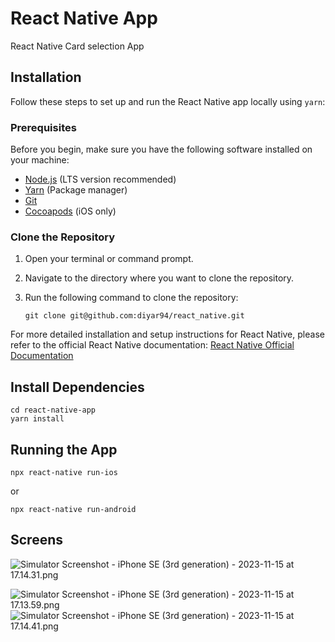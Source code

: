 # React Native App

React Native Card selection App

## Installation

Follow these steps to set up and run the React Native app locally using `yarn`:

### Prerequisites

Before you begin, make sure you have the following software installed on your machine:

- [Node.js](https://nodejs.org/) (LTS version recommended)
- [Yarn](https://classic.yarnpkg.com/en/docs/install) (Package manager)
- [Git](https://git-scm.com/)
- [Cocoapods](https://cocoapods.org/) (iOS only)

### Clone the Repository

1. Open your terminal or command prompt.

2. Navigate to the directory where you want to clone the repository.

3. Run the following command to clone the repository:

   ```shell
   git clone git@github.com:diyar94/react_native.git

For more detailed installation and setup instructions for React Native, 
please refer to the official React Native documentation: [React Native Official Documentation](https://reactnative.dev/docs/environment-setup)

## Install Dependencies
```
cd react-native-app
yarn install
```

## Running the App

```shell
npx react-native run-ios
```
or
```shell
npx react-native run-android
```


## Screens
![Simulator Screenshot - iPhone SE (3rd generation) - 2023-11-15 at 17.14.31.png](..%2F..%2F..%2FDesktop%2FSimulator%20Screenshot%20-%20iPhone%20SE%20%283rd%20generation%29%20-%202023-11-15%20at%2017.14.31.png)

![Simulator Screenshot - iPhone SE (3rd generation) - 2023-11-15 at 17.13.59.png](..%2F..%2F..%2FDesktop%2FSimulator%20Screenshot%20-%20iPhone%20SE%20%283rd%20generation%29%20-%202023-11-15%20at%2017.13.59.png)
![Simulator Screenshot - iPhone SE (3rd generation) - 2023-11-15 at 17.14.41.png](..%2F..%2F..%2FDesktop%2FSimulator%20Screenshot%20-%20iPhone%20SE%20%283rd%20generation%29%20-%202023-11-15%20at%2017.14.41.png)
